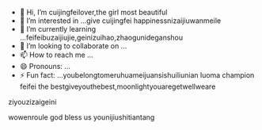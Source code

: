 - 👋 Hi, I’m cuijingfeilover,the girl most beautiful
- 👀 I’m interested in ...give cuijingfei happinessnizaijiuwanmeile
- 🌱 I’m currently learning ...feifeibuzaijiujie,geinizuihao,zhaogunideganshou
- 💞️ I’m looking to collaborate on ...
- 📫 How to reach me ...
- 😄 Pronouns: ...
- ⚡ Fun fact: ...youbelongtomeruhuameijuansishuiliunian
luoma champion feifei the bestgiveyouthebest,moonlightyouaregetwellweare
<!---if i if i ifquanshijienizuikeaichuanguorenhaizhaodaoni
tottiunico6/tottiunico6 is a ✨ special ✨ repository because its `README.md` (this file) appears on your GitHub profile.you are everythingshowyoumylove
You can click the Preview link to take a look at your changes.I LOVE YOU you are peinikanlanghuayiduoduounicoyouarethebestrinimeiyitian
--->ziyouzizaigeini
wowenroule
god bless us
younijiushitiantang
